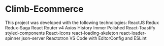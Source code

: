 # Climb-Ecommerce
This project was developed with the following technologies: 
ReactJS 
Redux 
Redux-Saga
React Router v4 
Axios
History 
Immer 
Polished 
React-Toastify 
styled-components
React-Icons 
react-loading-skeleton 
react-loader-spinner 
json-server 
Reactotron
VS Code with EditorConfig and ESLint
